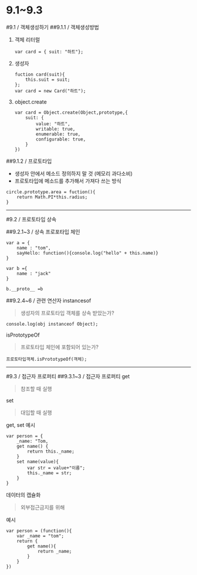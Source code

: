 9.1~9.3
======================
#9.1 / 객체생성하기
##9.1.1 / 객체생성방법
1. 객체 리터럴
    ```
    var card = { suit: "하트"};
    ```
2. 생성자
    ```
    fuction card(suit){
        this.suit = suit;
    }; 
    var card = new Card("하트");
    ```

3. object.create
    ```
    var card = Object.create(Object,prototype,{
        suit: {
            value: "하트",
            writable: true,
            enumerable: true,
            configurable: true,
        }
    })
    ```

##9.1.2 / 프로토타입

* 생성자 안에서 메소드 정의하지 말 것 (메모리 과다소비)
* 프로토타입에 메소드를 추가해서 가져다 쓰는 방식
```
circle.prototype.area = fuction(){
    return Math.PI*this.radius;
}
```



---------------------------
#9.2 / 프로토타입 상속

##9.2.1~3 / 상속
프로포타입 체인
```
var a = {
    name : "tom",
    sayHello: function(){console.log("hello" + this.name)}
}

var b ={
    name : "jack"
}

b.__proto__ =b
```
##9.2.4~6 / 관련 연산자
instancesof
>생성자의 프로토타입 객체를 상속 받았는가?
```
console.log(obj instanceof Object);
```
isPrototypeOf
>프로토타입 체인에 포함되어 있는가?
```
프로토타입객체.isPrototypeOf(객체);
```
---------------------------
#9.3 / 접근자 프로퍼티
##9.3.1~3 / 접근자 프로퍼티
get
>참조할 때 실행

set
>대입할 때 실행

get, set 예시
```
var person = {
    _name: "Tom,
    get name() {
        return this._name;
    }
    set name(value){
        var str = value+"이름";
        this._name = str;
    }
}
```
데이터의 캡슐화
>외부접근금지를 위해

예시
```
var person = (function(){
    var _name = "tom";
    return {
        get name(){
            return _name;
        }
    }
})
```